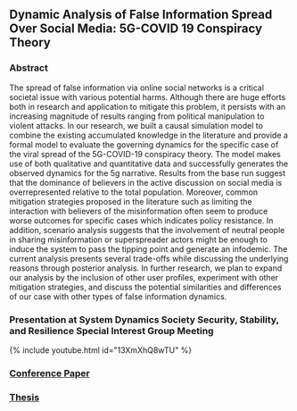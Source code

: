 ## Dynamic Analysis of False Information Spread Over Social Media: 5G-COVID 19 Conspiracy Theory
 
### Abstract

The spread of false information via online social networks is a critical societal
issue with various potential harms. Although there are huge efforts both in research
and application to mitigate this problem, it persists with an increasing magnitude of
results ranging from political manipulation to violent attacks. In our research, we built
a causal simulation model to combine the existing accumulated knowledge in the literature
and provide a formal model to evaluate the governing dynamics for the specific
case of the viral spread of the 5G-COVID-19 conspiracy theory. The model makes
use of both qualitative and quantitative data and successfully generates the observed
dynamics for the 5g narrative. Results from the base run suggest that the dominance
of believers in the active discussion on social media is overrepresented relative to the
total population. Moreover, common mitigation strategies proposed in the literature
such as limiting the interaction with believers of the misinformation often seem to produce
worse outcomes for specific cases which indicates policy resistance. In addition,
scenario analysis suggests that the involvement of neutral people in sharing misinformation
or superspreader actors might be enough to induce the system to pass the tipping
point and generate an infodemic. The current analysis presents several trade-offs while
discussing the underlying reasons through posterior analysis. In further research, we
plan to expand our analysis by the inclusion of other user profiles, experiment with
other mitigation strategies, and discuss the potential similarities and differences of our
case with other types of false information dynamics.

### Presentation at System Dynamics Society Security, Stability, and Resilience Special Interest Group Meeting

{% include youtube.html id="13XmXhQ8wTU" %}


### [Conference Paper](ISDC-2022-Barry-Richmond-Application.pdf)
### [Thesis](MSc_Thesis_of_Orkun.pdf)
